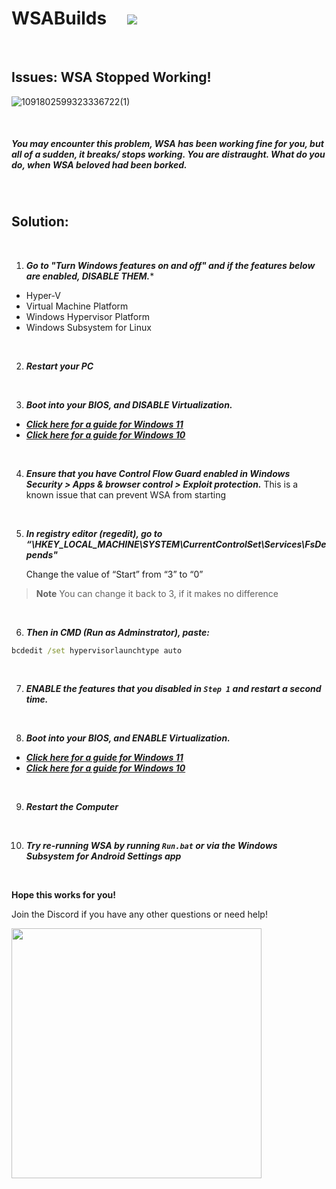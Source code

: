 # WSABuilds &nbsp; &nbsp; <img src="https://img.shields.io/github/downloads/MustardChef/WSABuilds/total?label=Total%20Downloads&style=for-the-badge"/> &nbsp; 

&nbsp;
&nbsp;

## Issues: WSA Stopped Working! 


![1091802599323336722(1)](https://github.com/MustardChef/WSABuilds/assets/68516357/fea3404d-cac6-4bd8-8ef4-2431d7aa34c4)


&nbsp;
&nbsp;

##### ***You may encounter this problem, WSA has been working fine for you, but all of a sudden, it breaks/ stops working. You are distraught. What do you do, when WSA beloved had been borked.*** 

&nbsp;


## Solution: 

&nbsp;

1. ***Go to "Turn Windows features on and off" and if the features below are enabled, DISABLE THEM.****

- Hyper-V
- Virtual Machine Platform
- Windows Hypervisor Platform
- Windows Subsystem for Linux

&nbsp;

2. ***Restart your PC***

&nbsp;

3. ***Boot into your BIOS, and DISABLE Virtualization.***

  - ***[Click here for a guide for Windows 11](https://support.microsoft.com/en-us/windows/enable-virtualization-on-windows-11-pcs-c5578302-6e43-4b4b-a449-8ced115f58e1)***
  - ***[Click here for a guide for Windows 10](https://support.microsoft.com/en-us/windows/enable-virtualization-on-windows-10-pcs-c5578302-6e43-4b4b-a449-8ced115f58e1)***

&nbsp;

4. ***Ensure that you have Control Flow Guard enabled in Windows Security > Apps & browser control > Exploit protection.*** This is a known issue that can prevent WSA from starting

&nbsp;

5.  ***In registry editor (regedit), go to “\HKEY_LOCAL_MACHINE\SYSTEM\CurrentControlSet\Services\FsDepends"***

    Change the value of “Start” from “3” to “0”

> **Note**
> You can change it back to 3, if it makes no difference

&nbsp;

6. ***Then in CMD (Run as Adminstrator), paste:***

```cmd
bcdedit /set hypervisorlaunchtype auto
```

&nbsp;

7. ***ENABLE the features that you disabled in ``Step 1`` and restart a second time.*** 

&nbsp;


8. ***Boot into your BIOS, and ENABLE Virtualization.***

  - ***[Click here for a guide for Windows 11](https://support.microsoft.com/en-us/windows/enable-virtualization-on-windows-11-pcs-c5578302-6e43-4b4b-a449-8ced115f58e1)***
  - ***[Click here for a guide for Windows 10](https://support.microsoft.com/en-us/windows/enable-virtualization-on-windows-10-pcs-c5578302-6e43-4b4b-a449-8ced115f58e1)***

&nbsp;

9. ***Restart the Computer***

&nbsp;

10. ***Try re-running WSA by running `Run.bat` or via the Windows Subsystem for Android Settings app***


&nbsp;

**Hope this works for you!**

Join the Discord if you have any other questions or need help!

[<img src="https://invidget.switchblade.xyz/2thee7zzHZ" style="width: 400px;"/>](https://discord.gg/2thee7zzHZ)
